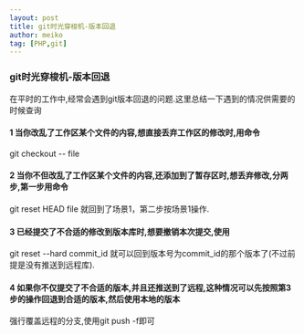```yaml
---
layout: post
title: git时光穿梭机-版本回退
author: meiko
tag: [PHP,git]
---
```


### git时光穿梭机-版本回退
在平时的工作中,经常会遇到git版本回退的问题.这里总结一下遇到的情况供需要的时候查询

#### 1 当你改乱了工作区某个文件的内容,想直接丢弃工作区的修改时,用命令

git checkout -- file
#### 2 当你不但改乱了工作区某个文件的内容,还添加到了暂存区时,想丢弃修改,分两步,第一步用命令

git reset HEAD file
就回到了场景1，第二步按场景1操作.

#### 3 已经提交了不合适的修改到版本库时,想要撤销本次提交,使用

git reset --hard commit_id 
就可以回到版本号为commit_id的那个版本了(不过前提是没有推送到远程库).

#### 4 如果你不仅提交了不合适的版本,并且还推送到了远程,这种情况可以先按照第3步的操作回退到合适的版本,然后使用本地的版本

强行覆盖远程的分支,使用git push -f即可